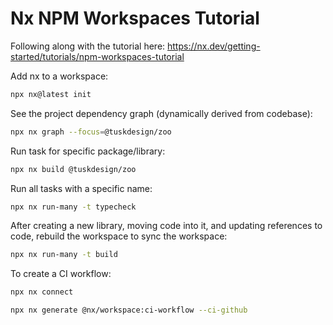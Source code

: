 # Nx NPM Workspaces Tutorial

Following along with the tutorial here: https://nx.dev/getting-started/tutorials/npm-workspaces-tutorial

Add nx to a workspace: 
```bash
npx nx@latest init
```

See the project dependency graph (dynamically derived from codebase):
```bash
npx nx graph --focus=@tuskdesign/zoo
```

Run task for specific package/library:
```bash
npx nx build @tuskdesign/zoo
```

Run all tasks with a specific name:
```bash
npx nx run-many -t typecheck
```

After creating a new library, moving code into it, and updating references to code, rebuild the workspace to sync the workspace:
```bash
npx nx run-many -t build
```

To create a CI workflow:
```bash
npx nx connect

npx nx generate @nx/workspace:ci-workflow --ci-github
```